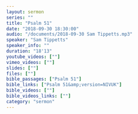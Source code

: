 ```yaml
---
layout: sermon
series: ""
title: "Psalm 51"
date: "2018-09-30 18:30:00"
audio: "/documents/2018-09-30 Sam Tippetts.mp3"
speaker: "Sam Tippetts"
speaker_info: ""
duration: "18'13"
youtube_videos: [""]
vimeo_videos: [""]
slides: [""]
files: [""]
bible_passages: ["Psalm 51"]
bible_links: ["Psalm 51&amp;version=NIVUK"]
bible_videos: [""]
bible_videos_links: [""]
category: "sermon"
---
```

